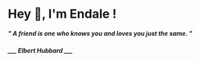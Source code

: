 <h1 title="head"> Hey 👋, I'm Endale !</h1>

**<h5><i>" A friend is one who knows you and loves you just the same. "</i></h5>**

*<b>___ Elbert Hubbard ___</b>*
